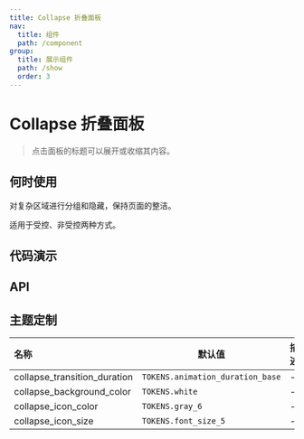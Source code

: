 ```yaml
---
title: Collapse 折叠面板
nav:
  title: 组件
  path: /component
group:
  title: 展示组件
  path: /show
  order: 3
---
```


# Collapse 折叠面板

> 点击面板的标题可以展开或收缩其内容。

## 何时使用

对复杂区域进行分组和隐藏，保持页面的整洁。

适用于受控、非受控两种方式。

## 代码演示

<code src="./__fixtures__/basic.tsx"></code>

## API

<API hideTitle></API>

## 主题定制

| 名称                         | 默认值                           | 描述 |
| :--------------------------- | -------------------------------- | ---- |
| collapse_transition_duration | `TOKENS.animation_duration_base` | -    |
| collapse_background_color    | `TOKENS.white`                   | -    |
| collapse_icon_color          | `TOKENS.gray_6`                  | -    |
| collapse_icon_size           | `TOKENS.font_size_5`             | -    |
